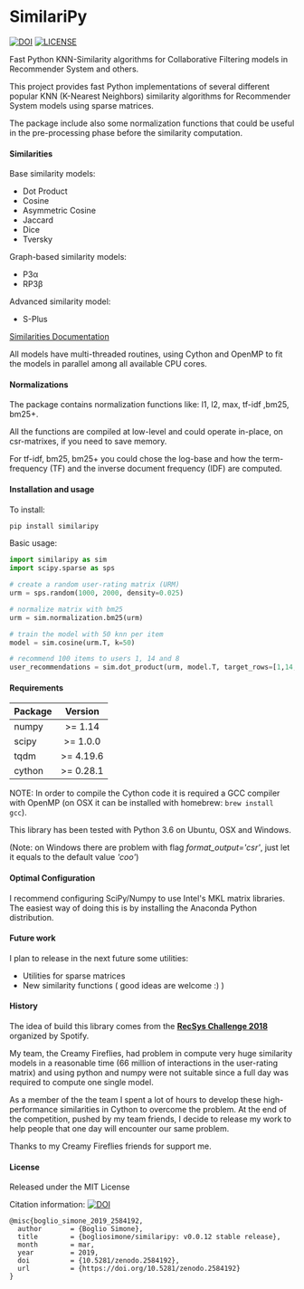 SimilariPy
==========
[![DOI](https://zenodo.org/badge/DOI/10.5281/zenodo.2584192.svg)](https://doi.org/10.5281/zenodo.2584192)
[![LICENSE](https://img.shields.io/github/license/bogliosimone/similaripy.svg)](https://github.com/bogliosimone/similaripy/blob/master/LICENSE)

Fast Python KNN-Similarity algorithms for Collaborative Filtering models in Recommender System and others.

This project provides fast Python implementations of several different popular KNN (K-Nearest Neighbors) similarity algorithms for Recommender System models using sparse matrices.

The package include  also some normalization functions that could be useful in the pre-processing phase before the similarity computation.

#### Similarities

Base similarity models:
 * Dot Product
 * Cosine
 * Asymmetric Cosine
 * Jaccard
 * Dice
 * Tversky

 Graph-based similarity models:
 * P3&alpha;
 * RP3&beta;

 Advanced similarity model:
 * S-Plus

[Similarities Documentation](https://github.com/bogliosimone/similaripy/blob/master/guide/temp_guide.md)

All models have multi-threaded routines, using Cython and OpenMP to fit the models in parallel among all available CPU cores.

#### Normalizations

The package contains normalization functions like: l1, l2, max, tf-idf ,bm25, bm25+.

All the functions are compiled at low-level and could operate in-place, on csr-matrixes, if you need to save memory.

For tf-idf, bm25, bm25+ you could chose the log-base and how the term-frequency (TF) and the inverse document frequency (IDF) are computed.

#### Installation and usage

To install:

```cmd
pip install similaripy
```

Basic usage:

```python
import similaripy as sim
import scipy.sparse as sps

# create a random user-rating matrix (URM)
urm = sps.random(1000, 2000, density=0.025)

# normalize matrix with bm25
urm = sim.normalization.bm25(urm)

# train the model with 50 knn per item 
model = sim.cosine(urm.T, k=50)

# recommend 100 items to users 1, 14 and 8
user_recommendations = sim.dot_product(urm, model.T, target_rows=[1,14,8], k=100)

```

#### Requirements

| Package                         | Version        |
| --------------------------------|:--------------:|   
| numpy                           |   >= 1.14      |   
| scipy                           |   >= 1.0.0     |
| tqdm                            |   >= 4.19.6    |
| cython                          |   >= 0.28.1    |


NOTE: In order to compile the Cython code it is required a GCC compiler with OpenMP 
(on OSX it can be installed with homebrew: ```brew install gcc```).

This library has been tested with Python 3.6 on Ubuntu, OSX and Windows.

(Note: on Windows there are problem with flag *format_output='csr'*, just let it equals to the default value *'coo'*)

#### Optimal Configuration

I recommend configuring SciPy/Numpy to use Intel's MKL matrix libraries.
The easiest way of doing this is by installing the Anaconda Python distribution.

#### Future work

I plan to release in the next future some utilities:
- Utilities for sparse matrices
- New similarity functions ( good ideas are welcome :)  )

#### History
The idea of build this library comes from the **[RecSys Challenge 2018](https://recsys-challenge.spotify.com)** organized by Spotify. 

My team, the Creamy Fireflies, had problem in compute very huge similarity models in a reasonable time (66 million of interactions in the user-rating matrix) and using python and numpy were not suitable since a full day was required to compute one single model.

As a member of the the team I spent a lot of hours to develop these high-performance similarities in Cython to overcome the problem. At the end of the competition, pushed by my team friends, I decide to release my work to help people that one day will encounter our same problem.

Thanks to my Creamy Fireflies friends for support me.

#### License
Released under the MIT License

Citation information: [![DOI](https://zenodo.org/badge/DOI/10.5281/zenodo.2584192.svg)](https://doi.org/10.5281/zenodo.2584192)

```
@misc{boglio_simone_2019_2584192,
  author       = {Boglio Simone},
  title        = {bogliosimone/similaripy: v0.0.12 stable release},
  month        = mar,
  year         = 2019,
  doi          = {10.5281/zenodo.2584192},
  url          = {https://doi.org/10.5281/zenodo.2584192}
}
```
